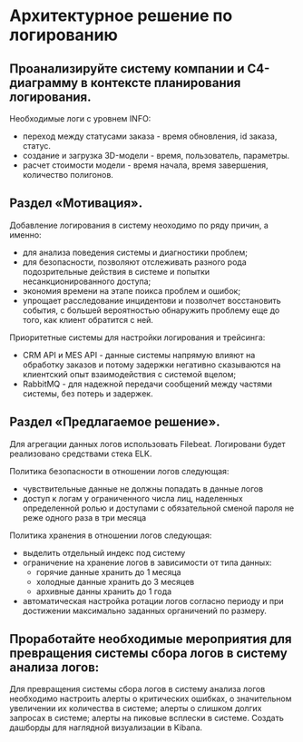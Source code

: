 # Архитектурное решение по логированию

## Проанализируйте систему компании и C4-диаграмму в контексте планирования логирования. 
Необходимые логи с уровнем INFO:
- переход между статусами заказа - время обновления, id заказа, статус.
- создание и загрузка 3D-модели - время, пользователь, параметры.
- расчет стоимости модели - время начала, время завершения, количество полигонов.

## Раздел «Мотивация».
Добавление логирования в систему неоходимо по ряду причин, а именно:
- для анализа поведения системы и диагностики проблем;
- для безопасности, позволяют отслеживать разного рода подозрительные действия в системе и попытки несанкционированного доступа;
- экономия времени на этапе поикса проблем и ошибок;
- упрощает расследование инцидентови и позволчет восстановить события, с большей вероятностью обнаружить проблему еще до того, как клиент обратится с ней.

Приоритетные системы для настройки логирования и трейсинга:
- CRM API и MES API - данные системы напрямую влияют на обработку заказов и потому задержки негативно сказываются на клиентский опыт взаимодействия с системой вцелом;
- RabbitMQ - для надежной передачи сообщений между частями системы, без потерь и задержек.

## Раздел «Предлагаемое решение».

Для агрегации данных логов использовать Filebeat.
Логировани будет реализовано средствами стека ELK.

Политика безопасности в отношении логов следующая:
- чувствительные данные не должны попадать в данные логов
- доступ к логам у ограниченного числа лиц, наделенных определенной ролью и доступами с обязательной сменой пароля не реже одного раза в три месяца

Политика хранения в отношении логов следующая:
- выделить отдельный индекс под систему
- ограничение на хранение логов в зависимости от типа данных:
    - горячие данные хранить до 1 месяца
    - холодные данные хранить до 3 месяцев
    - архивные данны хранить до 1 года
- автоматическая настройка ротации логов согласно периоду и при достижении максимально заданных органичений по размеру.

## Проработайте необходимые мероприятия для превращения системы сбора логов в систему анализа логов:

Для превращения системы сбора логов в систему анализа логов необходимо настроить алерты о критических ошибках, о значительном увеличении их количества в системе; алерты о слишком долгих запросах в системе; алерты на пиковые всплески в системе.
Создать дашборды для наглядной визуализации в Kibana.